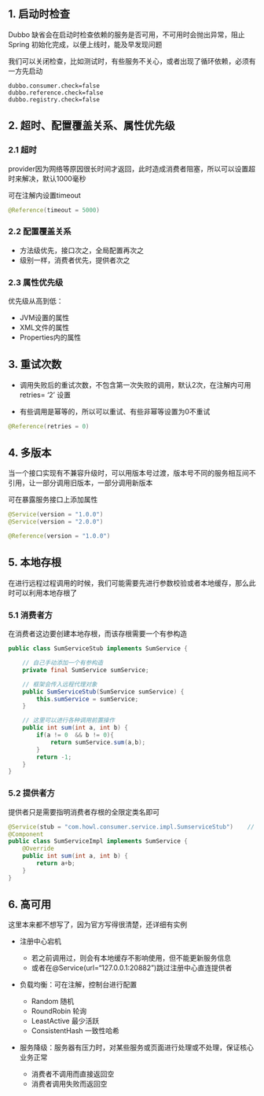 ## 1. 启动时检查

Dubbo 缺省会在启动时检查依赖的服务是否可用，不可用时会抛出异常，阻止 Spring 初始化完成，以便上线时，能及早发现问题



我们可以关闭检查，比如测试时，有些服务不关心，或者出现了循环依赖，必须有一方先启动

```properties
dubbo.consumer.check=false
dubbo.reference.check=false
dubbo.registry.check=false
```









## 2. 超时、配置覆盖关系、属性优先级



### 2.1 超时

provider因为网络等原因很长时间才返回，此时造成消费者阻塞，所以可以设置超时来解决，默认1000毫秒

可在注解内设置timeout

```java
@Reference(timeout = 5000)
```





### 2.2 配置覆盖关系

* 方法级优先，接口次之，全局配置再次之
* 级别一样，消费者优先，提供者次之



### 2.3 属性优先级

优先级从高到低：

* JVM设置的属性
* XML文件的属性
* Properties内的属性









## 3. 重试次数

* 调用失败后的重试次数，不包含第一次失败的调用，默认2次，在注解内可用retries= ‘2’ 设置

* 有些调用是幂等的，所以可以重试、有些非幂等设置为0不重试

```java
@Reference(retries = 0)
```









## 4. 多版本

当一个接口实现有不兼容升级时，可以用版本号过渡，版本号不同的服务相互间不引用，让一部分调用旧版本，一部分调用新版本



可在暴露服务接口上添加属性

```java
@Service(version = "1.0.0")
@Service(version = "2.0.0")

@Reference(version = "1.0.0")
```









## 5. 本地存根

在进行远程过程调用的时候，我们可能需要先进行参数校验或者本地缓存，那么此时可以利用本地存根了



### 5.1 消费者方

在消费者这边要创建本地存根，而该存根需要一个有参构造

```java
public class SumServiceStub implements SumService {

    // 自己手动添加一个有参构造
    private final SumService sumService;

    // 框架会传入远程代理对象
    public SumServiceStub(SumService sumService) {
        this.sumService = sumService;
    }

    // 这里可以进行各种调用前置操作
    public int sum(int a, int b) {
        if(a != 0  && b != 0){
            return sumService.sum(a,b);
        }
        return -1;
    }
}
```



### 5.2 提供者方

提供者只是需要指明消费者存根的全限定类名即可

```java
@Service(stub = "com.howl.consumer.service.impl.SumserviceStub")	// 指明消费者存根
@Component
public class SumServiceImpl implements SumService {
    @Override
    public int sum(int a, int b) {
        return a+b;
    }
}
```









## 6. 高可用

这里本来都不想写了，因为官方写得很清楚，还详细有实例



* 注册中心宕机

  * 若之前调用过，则会有本地缓存不影响使用，但不能更新服务信息
  * 或者在@Service(url=“127.0.0.1:20882”)跳过注册中心直连提供者

* 负载均衡：可在注解，控制台进行配置

  * Random 随机
  * RoundRobin 轮询
  * LeastActive  最少活跃
  * ConsistentHash 一致性哈希

* 服务降级：服务器有压力时，对某些服务或页面进行处理或不处理，保证核心业务正常

  * 消费者不调用而直接返回空
  * 消费者调用失败而返回空

  



  

  

